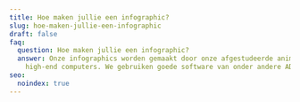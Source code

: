 ```yaml
---
title: Hoe maken jullie een infographic?
slug: hoe-maken-jullie-een-infographic
draft: false
faq:
  question: Hoe maken jullie een infographic?
  answer: Onze infographics worden gemaakt door onze afgestudeerde animatoren op
    high-end computers. We gebruiken goede software van onder andere ADOBE.
seo:
  noindex: true
---
```

